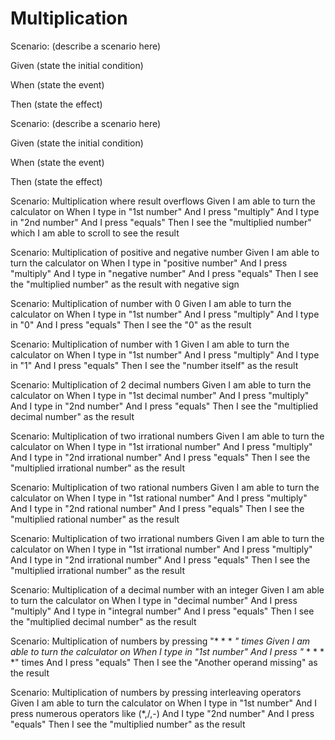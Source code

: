 # Multiplication

Scenario: (describe a scenario here)
  
  Given (state the initial condition)

  When (state the event)
  
  Then (state the effect)

Scenario: (describe a scenario here)
  
  Given (state the initial condition)
  
  When (state the event)
  
  Then (state the effect)

Scenario: Multiplication where result overflows
Given I am able to turn the calculator on
When I type in "1st number"
And I press "multiply"
And I type in "2nd number"
And I press "equals"
Then I see the "multiplied number" which I am able to scroll to see the result

Scenario: Multiplication of positive and negative number
Given I am able to turn the calculator on
When I type in "positive number"
And I press "multiply"
And I type in "negative number"
And I press "equals"
Then I see the "multiplied number" as the result with negative sign

Scenario: Multiplication of number with 0
Given I am able to turn the calculator on
When I type in "1st number"
And I press "multiply"
And I type in "0"
And I press "equals"
Then I see the "0" as the result

Scenario: Multiplication of number with 1
Given I am able to turn the calculator on
When I type in "1st number"
And I press "multiply"
And I type in "1"
And I press "equals"
Then I see the "number itself" as the result

Scenario: Multiplication of 2 decimal numbers
Given I am able to turn the calculator on
When I type in "1st decimal number"
And I press "multiply"
And I type in "2nd number"
And I press "equals"
Then I see the "multiplied decimal number" as the result

Scenario: Multiplication of two irrational numbers
Given I am able to turn the calculator on
When I type in "1st irrational number"
And I press "multiply"
And I type in "2nd irrational  number"
And I press "equals"
Then I see the "multiplied irrational number" as the result

Scenario: Multiplication of two rational numbers
Given I am able to turn the calculator on
When I type in "1st rational number"
And I press "multiply"
And I type in "2nd rational number"
And I press "equals"
Then I see the "multiplied rational number" as the result

Scenario: Multiplication of two irrational numbers
Given I am able to turn the calculator on
When I type in "1st irrational number"
And I press "multiply"
And I type in "2nd irrational number"
And I press "equals"
Then I see the "multiplied irrational number" as the result

Scenario: Multiplication of a decimal number with an integer
Given I am able to turn the calculator on
When I type in "decimal number"
And I press "multiply"
And I type in "integral number"
And I press "equals"
Then I see the "multiplied decimal number" as the result

Scenario: Multiplication of numbers by pressing "* * * *" times
Given I am able to turn the calculator on
When I type in "1st number"
And I press "* * * * *"  times
And I press "equals"
Then I see the "Another operand missing" as the result

Scenario: Multiplication of numbers by pressing interleaving operators
Given I am able to turn the calculator on
When I type in "1st number"
And I press numerous operators like (*,/,-)
And I type "2nd number"
And I press "equals"
Then I see the "multiplied number" as the result
